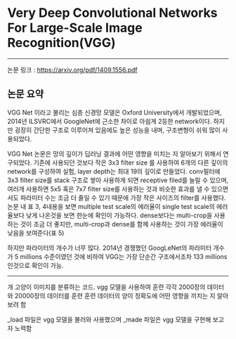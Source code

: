 # Very Deep Convolutional Networks For Large-Scale Image Recognition(VGG)

***

논문 링크 : https://arxiv.org/pdf/1409.1556.pdf

## 논문 요약

VGG Net 이라고 불리는 심층 신경망 모델은 Oxford University에서 개발되었으며, 2014년 ILSVRC에서 GoogleNet에 근소한 차이로 아쉽게 2등한 network이다. 하지만 굉장히 간단한 구조로 이루어져 있음에도 높은 성능을 내며, 구조변형이 쉬워 많이 사용되었다.

VGG Net 논문은 망의 깊이가 딥러닝 결과에 어떤 영향을 미치는 지 알아보기 위해서 연구되었다. 기존에 사용되던 것보다 작은 3x3 filter size 를 사용하여 6개의 다른 깊이의 network를 구성하여 실험, layer depth는 최대 19의 깊이로 만들었다. conv필터에 3x3 filter size를 stack 구조로 쌓아 사용하게 되면 receptive filed를 늘릴 수 있으며, 여러개 사용하면 5x5 혹은 7x7 filter size를 사용하는 것과 비슷한 효과를 낼 수 있으면서도 파라미터 수는 조금 더 줄일 수 있기 때문에 가장 작은 사이즈의 filter를 사용했다. 논문 내 표 3, 4내용을 보면 multiple test scale의 에러율이 single test scale의 에러율보다 낮게 나온것을 보면 한눈에 확인이 가능하다. dense보다는 multi-crop을 사용하는 것이 조금 더 좋지만, multi-crop과 dense를 함께 사용하는 것이 가장 에러율이 낮음을 보여준다(표 5)

하지만 파라미터의 개수가 너무 많다. 2014년 경쟁했던 GoogLeNet의 파라미터 개수가 5 millions 수준이였던 것에 비하여 VGG는 가장 단순간 구조에서조차 133 millions 인것으로 확인이 가능.

***

개 고양이 이미지를 분류하는 코드. vgg 모델을 사용하여 훈련
각각 2000장의 데이터와 20000장의 데이터를 훈련
훈련 데이터의 양이 정확도에 어떤 영향을 끼치는 지 알아보려 함
    
_load 파일은 vgg 모델을 불러와 사용했으며
_made 파일은 vgg 모델을 구현해 보고자 노력함
